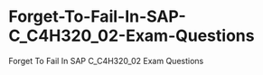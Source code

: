 # Forget-To-Fail-In-SAP-C_C4H320_02-Exam-Questions
Forget To Fail In SAP C_C4H320_02 Exam Questions
